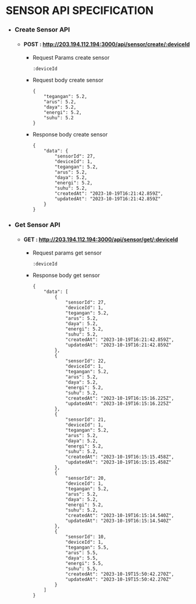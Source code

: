 # **SENSOR API SPECIFICATION**

+ ### Create Sensor API

  * #### POST : http://203.194.112.194:3000/api/sensor/create/:deviceId

    - Request Params create sensor
      ```
      :deviceId
      ```

    - Request body create sensor
        ```
        {
            "tegangan": 5.2,
            "arus": 5.2,
            "daya": 5.2,
            "energi": 5.2,
            "suhu": 5.2
        }
        ```

    - Response body create sensor
      ```
      {
          "data": {
              "sensorId": 27,
              "deviceId": 1,
              "tegangan": 5.2,
              "arus": 5.2,
              "daya": 5.2,
              "energi": 5.2,
              "suhu": 5.2,
              "createdAt": "2023-10-19T16:21:42.859Z",
              "updatedAt": "2023-10-19T16:21:42.859Z"
          }
      }
      ```

+ ### Get Sensor API

  * #### GET : http://203.194.112.194:3000/api/sensor/get/:deviceId

    - Request params get sensor
      ```
      :deviceId
      ```

    - Response body get sensor
      ```
      {
          "data": [
              {
                  "sensorId": 27,
                  "deviceId": 1,
                  "tegangan": 5.2,
                  "arus": 5.2,
                  "daya": 5.2,
                  "energi": 5.2,
                  "suhu": 5.2,
                  "createdAt": "2023-10-19T16:21:42.859Z",
                  "updatedAt": "2023-10-19T16:21:42.859Z"
              },
              {
                  "sensorId": 22,
                  "deviceId": 1,
                  "tegangan": 5.2,
                  "arus": 5.2,
                  "daya": 5.2,
                  "energi": 5.2,
                  "suhu": 5.2,
                  "createdAt": "2023-10-19T16:15:16.225Z",
                  "updatedAt": "2023-10-19T16:15:16.225Z"
              },
              {
                  "sensorId": 21,
                  "deviceId": 1,
                  "tegangan": 5.2,
                  "arus": 5.2,
                  "daya": 5.2,
                  "energi": 5.2,
                  "suhu": 5.2,
                  "createdAt": "2023-10-19T16:15:15.458Z",
                  "updatedAt": "2023-10-19T16:15:15.458Z"
              },
              {
                  "sensorId": 20,
                  "deviceId": 1,
                  "tegangan": 5.2,
                  "arus": 5.2,
                  "daya": 5.2,
                  "energi": 5.2,
                  "suhu": 5.2,
                  "createdAt": "2023-10-19T16:15:14.540Z",
                  "updatedAt": "2023-10-19T16:15:14.540Z"
              },
              {
                  "sensorId": 10,
                  "deviceId": 1,
                  "tegangan": 5.5,
                  "arus": 5.5,
                  "daya": 5.5,
                  "energi": 5.5,
                  "suhu": 5.5,
                  "createdAt": "2023-10-19T15:50:42.270Z",
                  "updatedAt": "2023-10-19T15:50:42.270Z"
              }
          ]
      }
      ```